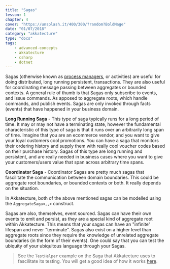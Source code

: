 ```yaml
---
title: "Sagas"
lesson: 1
chapter: 4
cover: "https://unsplash.it/400/300/?random?BoldMage"
date: "01/07/2018"
category: "akkatecture"
type: "docs"
tags:
    - advanced-concepts
    - akkatecture
    - csharp
    - dotnet
---
```

Sagas (otherwise known as [process managers](https://msdn.microsoft.com/en-us/library/jj591569.aspx), or activities) are useful for doing distributed, long running persistent, transactions. They are also useful for coordinating message passing between aggregates or bounded contexts. A general rule of thumb is that Sagas only subscribe to events, and issue commands. As apposed to aggregate roots, which handle commands, and publish events. Sagas are only invoked through facts (events) that have happened in your business domain.

**Long Running Saga** - This type of saga typically runs for a long period of time. It may or may not have a terminating state, however the fundamental characteristic of this type of saga is that it runs over an arbitrarily long span of time. Imagine that you are an ecommerce vendor, and you want to give your loyal customers cool promotions. You can have a saga that monitors their ordering history and supply them with really cool voucher codes based on their purchase history. Sagas of this type are long running and persistent, and are really needed in business cases where you want to give your customers/users value that span across arbitrary time spans.

**Coordinator Saga** - Coordinator Sagas are pretty much sagas that fascilitate the communication between domain boundaries. This could be aggregate root boundaries, or bounded contexts or both. It really depends on the situation.

In Akkatecture, both of the above mentioned sagas can be modelled using the `AggregateSaga<,,>` construct.

Sagas are also, themselves, event sourced. Sagas can have their own events to emit and persist, as they are a special kind of aggregate root within Akkatecture. This means that your sagas can have an "infinite" lifespan and never "terminate". Sagas also exist on a higher level than aggregate roots since they require the knowledge of unrelated aggregate boundaries (in the form of their events). One could say that you can test the ubiquity of your ubiquitous language through your Sagas.

> See the `TestHelper` example on the Saga that Akkatecture uses to fascilitate its testing. You will get a good idea of how it works [here](https://github.com/Lutando/Akkatecture/tree/master/test/Akkatecture.TestHelpers/Aggregates/Sagas).